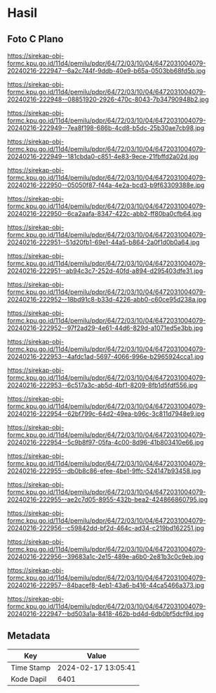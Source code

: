 # Hasil

## Foto C Plano

https://sirekap-obj-formc.kpu.go.id/11d4/pemilu/pdpr/64/72/03/10/04/6472031004079-20240216-222947--6a2c744f-9ddb-40e9-b65a-0503bb68fd5b.jpg

https://sirekap-obj-formc.kpu.go.id/11d4/pemilu/pdpr/64/72/03/10/04/6472031004079-20240216-222948--08851920-2926-470c-8043-7b34790948b2.jpg

https://sirekap-obj-formc.kpu.go.id/11d4/pemilu/pdpr/64/72/03/10/04/6472031004079-20240216-222949--7ea8f198-686b-4cd8-b5dc-25b30ae7cb98.jpg

https://sirekap-obj-formc.kpu.go.id/11d4/pemilu/pdpr/64/72/03/10/04/6472031004079-20240216-222949--181cbda0-c851-4e83-9ece-21fbffd2a02d.jpg

https://sirekap-obj-formc.kpu.go.id/11d4/pemilu/pdpr/64/72/03/10/04/6472031004079-20240216-222950--05050f87-f44a-4e2a-bcd3-b9f63309388e.jpg

https://sirekap-obj-formc.kpu.go.id/11d4/pemilu/pdpr/64/72/03/10/04/6472031004079-20240216-222950--6ca2aafa-8347-422c-abb2-ff80ba0cfb64.jpg

https://sirekap-obj-formc.kpu.go.id/11d4/pemilu/pdpr/64/72/03/10/04/6472031004079-20240216-222951--51d20fb1-69e1-44a5-b864-2a0f1d0b0a64.jpg

https://sirekap-obj-formc.kpu.go.id/11d4/pemilu/pdpr/64/72/03/10/04/6472031004079-20240216-222951--ab94c3c7-252d-40fd-a894-d295403dfe31.jpg

https://sirekap-obj-formc.kpu.go.id/11d4/pemilu/pdpr/64/72/03/10/04/6472031004079-20240216-222952--18bd91c8-b33d-4226-abb0-c60ce95d238a.jpg

https://sirekap-obj-formc.kpu.go.id/11d4/pemilu/pdpr/64/72/03/10/04/6472031004079-20240216-222952--97f2ad29-4e61-44d6-829d-a1071ed5e3bb.jpg

https://sirekap-obj-formc.kpu.go.id/11d4/pemilu/pdpr/64/72/03/10/04/6472031004079-20240216-222953--4afdc1ad-5697-4066-996e-b2965924cca1.jpg

https://sirekap-obj-formc.kpu.go.id/11d4/pemilu/pdpr/64/72/03/10/04/6472031004079-20240216-222953--6c517a3c-ab5d-4bf1-8209-8fb1d5fdf556.jpg

https://sirekap-obj-formc.kpu.go.id/11d4/pemilu/pdpr/64/72/03/10/04/6472031004079-20240216-222954--62bf799c-64d2-49ea-b96c-3c811d7948e9.jpg

https://sirekap-obj-formc.kpu.go.id/11d4/pemilu/pdpr/64/72/03/10/04/6472031004079-20240216-222954--5c9b8f97-05fa-4c00-8d96-41b803410e66.jpg

https://sirekap-obj-formc.kpu.go.id/11d4/pemilu/pdpr/64/72/03/10/04/6472031004079-20240216-222955--db0b8c86-efee-4be1-9ffc-524147b93458.jpg

https://sirekap-obj-formc.kpu.go.id/11d4/pemilu/pdpr/64/72/03/10/04/6472031004079-20240216-222955--ae2c7d05-8955-432b-bea2-424866860795.jpg

https://sirekap-obj-formc.kpu.go.id/11d4/pemilu/pdpr/64/72/03/10/04/6472031004079-20240216-222956--c59842dd-bf2d-464c-ad34-c219bd162251.jpg

https://sirekap-obj-formc.kpu.go.id/11d4/pemilu/pdpr/64/72/03/10/04/6472031004079-20240216-222956--39683a1c-2e15-489e-a6b0-2e81b3c0c9eb.jpg

https://sirekap-obj-formc.kpu.go.id/11d4/pemilu/pdpr/64/72/03/10/04/6472031004079-20240216-222957--84bacef8-4eb1-43a6-b416-44ca5466a373.jpg

https://sirekap-obj-formc.kpu.go.id/11d4/pemilu/pdpr/64/72/03/10/04/6472031004079-20240216-222947--bd503a1a-8418-462b-bd4d-6db0bf5dcf9d.jpg


## Metadata

| Key        | Value               |
| ---------- | ------------------- |
| Time Stamp | 2024-02-17 13:05:41 |
| Kode Dapil | 6401                |



